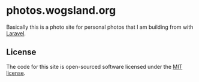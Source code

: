 # photos.wogsland.org

Basically this is a photo site for personal photos that I am building from with
[Laravel](http://laravel.com/docs).

## License

The code for this site is open-sourced software licensed under the
[MIT license](http://opensource.org/licenses/MIT).
